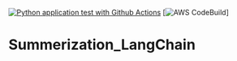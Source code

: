 [![Python application test with Github Actions](https://github.com/Ghouma-workspace/Summerization_LangChain/actions/workflows/new_CI.yml/badge.svg)](https://github.com/Ghouma-workspace/Summerization_LangChain/actions/workflows/CI-testing.yml)
[![AWS CodeBuild](https://codebuild.eu-west-3.amazonaws.com/badges?uuid=eyJlbmNyeXB0ZWREYXRhIjoiMUlRMUFVMDNwUFVTNHhFcjhBUk1SL1hZSXcyNWw3NXo0eHgyMkJ6dFpZYVIzK0NDL0c3VXVHUXBVTDJlTkY3VWV5ZDhsVys3Q0tGMlFBV1RWR1RTQkxRPSIsIml2UGFyYW1ldGVyU3BlYyI6ImJETk9rM3krcnR6ZHk5M1EiLCJtYXRlcmlhbFNldFNlcmlhbCI6MX0%3D&branch=main)]
# Summerization_LangChain